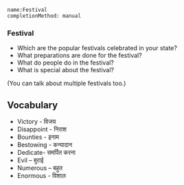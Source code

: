 ```ngMeta
name:Festival
completionMethod: manual
```

### Festival
* Which are the popular festivals celebrated in your state?
* What preparations are done for the festival?
* What do people do in the festival?
* What is special about the festival?

(You can talk about multiple festivals too.)





## Vocabulary
* Victory - विजय
* Disappoint - निराश
* Bounties - इनाम
* Bestowing - कन्यादान
* Dedicate- समर्पित करना
* Evil – बुराई
* Numerous –  बहुत
* Enormous - विशाल 
